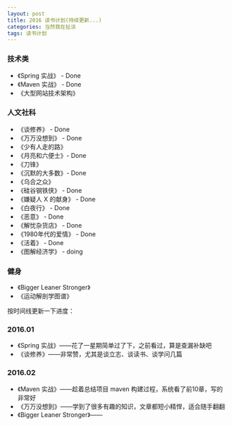 ```yaml
---
layout: post
title: 2016 读书计划(持续更新...)
categories: 当然我在扯淡
tags: 读书计划
---
```

### 技术类

* 《Spring 实战》 - Done
* 《Maven 实战》 - Done
* 《大型网站技术架构》

### 人文社科

* 《谈修养》 - Done
* 《万万没想到》 - Done
* 《少有人走的路》
* 《月亮和六便士》- Done
* 《刀锋》
* 《沉默的大多数》- Done
* 《乌合之众》
* 《硅谷钢铁侠》 - Done
* 《嫌疑人 X 的献身》 - Done
* 《白夜行》 - Done
* 《恶意》 - Done
* 《解忧杂货店》 - Done
* 《1980年代的爱情》 - Done
* 《活着》 - Done
* 《图解经济学》 - doing

### 健身

* 《Bigger Leaner Stronger》
* 《运动解剖学图谱》

按时间线更新一下进度：

### 2016.01

* 《Spring 实战》——花了一星期简单过了下，之前看过，算是查漏补缺吧
* 《谈修养》——非常赞，尤其是谈立志、谈读书、谈学问几篇

### 2016.02

* 《Maven 实战》——趁着总结项目 maven 构建过程，系统看了前10章，写的非常好
* 《万万没想到》——学到了很多有趣的知识，文章都短小精悍，适合随手翻翻
* 《Bigger Leaner Stronger》——